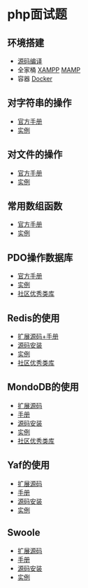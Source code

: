 # php面试题

## 环境搭建
* [源码编译](https://github.com/caojiabin2012/compile-php-environment)
* 全家桶 [XAMPP](https://www.apachefriends.org/zh_cn/index.html) [MAMP](https://www.mamp.info/en/downloads/)
* 容器 [Docker](https://github.com/caojiabin2012/docker-php-environment)

## 对字符串的操作
* [官方手册](http://php.net/manual/zh/book.strings.php)
* [实例]()

## 对文件的操作
* [官方手册](http://php.net/manual/zh/book.filesystem.php)
* [实例]()

## 常用数组函数
* [官方手册](http://php.net/manual/zh/ref.array.php)
* [实例]()

## PDO操作数据库
* [官方手册](http://php.net/manual/zh/book.pdo.php)
* [实例]()
* [社区优秀类库]()

## Redis的使用
* [扩展源码+手册](https://github.com/phpredis/phpredis)
* [源码安装](https://github.com/caojiabin2012/compile-php-environment/blob/master/ext/redis.sh)
* [实例]()
* [社区优秀类库]()


## MondoDB的使用
* [扩展源码](https://github.com/mongodb/mongo-php-driver)
* [手册](http://php.net/mongodb)
* [源码安装](https://github.com/caojiabin2012/compile-php-environment/blob/master/ext/mongodb.sh)
* [实例]()
* [社区优秀类库]()


## Yaf的使用
* [扩展源码](https://github.com/laruence/yaf)
* [手册](http://php.net/yaf)
* [源码安装](https://github.com/caojiabin2012/compile-php-environment/blob/master/ext/yaf.sh)
* [实例]()

## Swoole
* [扩展源码](https://github.com/swoole/swoole-src)
* [手册](https://wiki.swoole.com)
* [源码安装](https://github.com/caojiabin2012/compile-php-environment/blob/master/ext/swoole.sh)
* [实例]()
